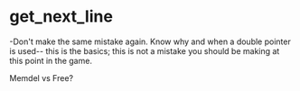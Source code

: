 # get_next_line

-Don't make the same mistake again. Know why and when a double pointer is used-- this is the basics;
this is not a mistake you should be making at this point in the game. 

Memdel vs Free?
